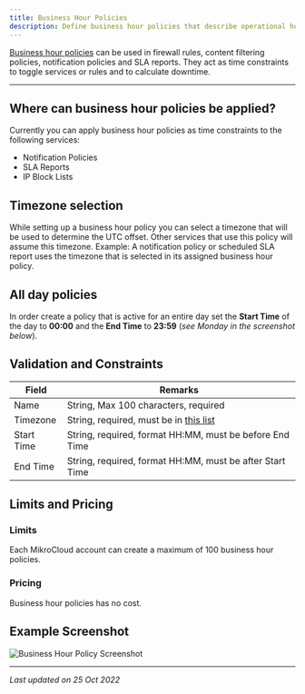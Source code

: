 ```yaml
---
title: Business Hour Policies
description: Define business hour policies that describe operational hours for branches and sites.
---
```


[Business hour policies](https://app.mikrocloud.com/policies/business-hours) can be used in firewall rules, content filtering policies, notification policies and SLA reports. They act as time constraints to toggle services or rules and to calculate downtime.

---

## Where can business hour policies be applied?

Currently you can apply business hour policies as time constraints to the following services:

* Notification Policies
* SLA Reports
* IP Block Lists

## Timezone selection

While setting up a business hour policy you can select a timezone that will be used to determine the UTC offset. Other services that use this policy will assume this timezone. Example: A notification policy or scheduled SLA report uses the timezone that is selected in its assigned business hour policy.

## All day policies

In order create a policy that is active for an entire day set the **Start Time** of the day to **00:00** and the **End Time** to **23:59** (*see Monday in the screenshot below*).

## Validation and Constraints

| Field | Remarks |
|-------|---------|
| Name | String, Max 100 characters, required |
| Timezone | String, required, must be in [this list](https://www.php.net/manual/en/timezones.php) |
| Start Time | String, required, format HH:MM, must be before End Time |
| End Time | String, required, format HH:MM, must be after Start Time |

## Limits and Pricing

### Limits
Each MikroCloud account can create a maximum of 100 business hour policies.

### Pricing
Business hour policies has no cost.

## Example Screenshot

![Business Hour Policy Screenshot](https://cdn.mikrocloud.com/documentation-assets/business-hour-policy.png)

---

*Last updated on 25 Oct 2022*
